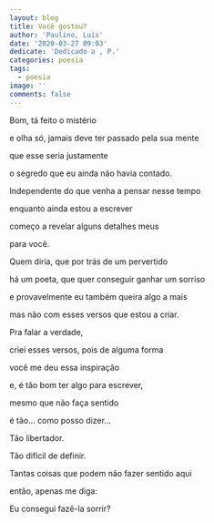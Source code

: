 ```yaml
---
layout: blog
title: Você gostou?
author: 'Paulino, Luís'
date: '2020-03-27 09:03'
dedicate: 'Dedicado a , P.'
categories: poesia
tags:
  - poesia
image: ''
comments: false
---
```

Bom, tá feito o mistério

e olha só, jamais deve ter passado pela sua mente

que esse seria justamente

o segredo que eu ainda não havia contado.

Independente do que venha a pensar nesse tempo

enquanto ainda estou a escrever

começo a revelar alguns detalhes meus

para você.

Quem diria, que por trás de um pervertido

há um poeta, que quer conseguir ganhar um sorriso

e provavelmente eu também queira algo a mais

mas não com esses versos que estou a criar.

Pra falar a verdade,

criei esses versos, pois de alguma forma

você me deu essa inspiração

e, é tão bom ter algo para escrever,

mesmo que não faça sentido

é tão... como posso dizer...

Tão libertador.

Tão difícil de definir.

Tantas coisas que podem não fazer sentido aqui

então, apenas me diga:

Eu consegui fazê-la sorrir?
